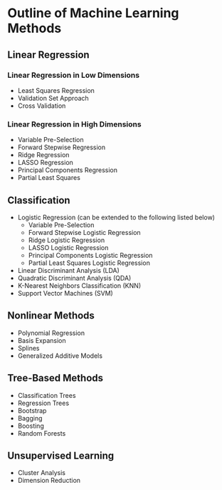 # Outline of Machine Learning Methods

## Linear Regression

### Linear Regression in Low Dimensions

- Least Squares Regression
- Validation Set Approach
- Cross Validation

### Linear Regression in High Dimensions

- Variable Pre-Selection
- Forward Stepwise Regression
- Ridge Regression
- LASSO Regression
- Principal Components Regression
- Partial Least Squares

## Classification

- Logistic Regression (can be extended to the following listed below)
  - Variable Pre-Selection
  - Forward Stepwise Logistic Regression
  - Ridge Logistic Regression
  - LASSO Logistic Regression
  - Principal Components Logistic Regression
  - Partial Least Squares Logistic Regression
- Linear Discriminant Analysis (LDA)
- Quadratic Discriminant Analysis (QDA)
- K-Nearest Neighbors Classification (KNN)
- Support Vector Machines (SVM)

## Nonlinear Methods

- Polynomial Regression
- Basis Expansion
- Splines
- Generalized Additive Models

## Tree-Based Methods

- Classification Trees
- Regression Trees
- Bootstrap
- Bagging
- Boosting
- Random Forests

## Unsupervised Learning
- Cluster Analysis
- Dimension Reduction
